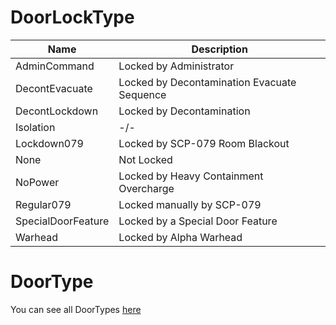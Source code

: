 # DoorLockType
Name | Description
---- | -----------
AdminCommand | Locked by Administrator
DecontEvacuate | Locked by Decontamination Evacuate Sequence
DecontLockdown | Locked by Decontamination
Isolation | -/-
Lockdown079 | Locked by SCP-079 Room Blackout
None | Not Locked
NoPower | Locked by Heavy Containment Overcharge
Regular079 | Locked manually by SCP-079
SpecialDoorFeature | Locked by a Special Door Feature
Warhead | Locked by Alpha Warhead

# DoorType
You can see all DoorTypes [here](https://exiled-team.github.io/EXILED/api/Exiled.API.Enums.DoorType.html?q=DoorType)